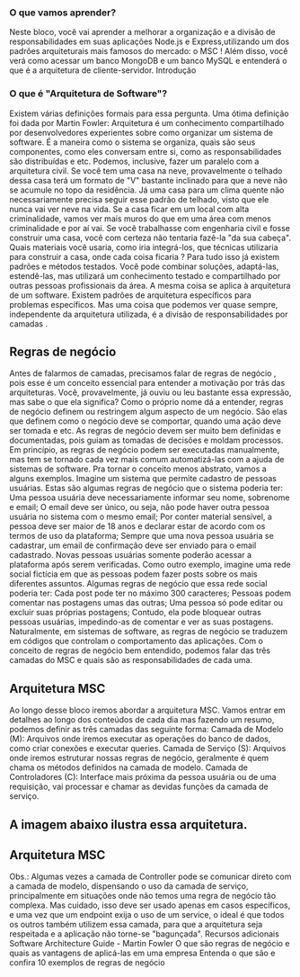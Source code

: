 ### O que vamos aprender?
Neste bloco, você vai aprender a melhorar a organização e a divisão de responsabilidades em suas aplicações Node.js e Express,utilizando um dos padrões arquiteturais mais famosos do mercado: o MSC !
Além disso, você verá como acessar um banco MongoDB e um banco MySQL e entenderá o que é a arquitetura de cliente-servidor.
Introdução

### O que é "Arquitetura de Software"?

Existem várias definições formais para essa pergunta. Uma ótima definição foi dada por Martin Fowler:
Arquitetura é um conhecimento compartilhado por desenvolvedores experientes sobre como organizar um sistema de software.
É a maneira como o sistema se organiza, quais são seus componentes, como eles conversam entre si, como as responsabilidades são distribuídas e etc. Podemos, inclusive, fazer um paralelo com a arquitetura civil.
Se você tem uma casa na neve, provavelmente o telhado dessa casa terá um formato de "V" bastante inclinado para que a neve não se acumule no topo da residência. Já uma casa para um clima quente não necessariamente precisa seguir esse padrão de telhado, visto que ele nunca vai ver neve na vida. Se a casa ficar em um local com alta criminalidade, vamos ver mais muros do que em uma área com menos criminalidade e por aí vai.
Se você trabalhasse com engenharia civil e fosse construir uma casa, você com certeza não tentaria fazê-la "da sua cabeça". Quais materiais você usaria, como iria integrá-los, que técnicas utilizaria para construir a casa, onde cada coisa ficaria ? Para tudo isso já existem padrões e métodos testados. Você pode combinar soluções, adaptá-las, estendê-las, mas utilizará um conhecimento testado e compartilhado por outras pessoas profissionais da área.
A mesma coisa se aplica à arquitetura de um software. Existem padrões de arquitetura específicos para problemas específicos.
Mas uma coisa que podemos ver quase sempre, independente da arquitetura utilizada, é a divisão de responsabilidades por camadas .

## Regras de negócio

Antes de falarmos de camadas, precisamos falar de regras de negócio , pois esse é um conceito essencial para entender a motivação por trás das arquiteturas. Você, provavelmente, já ouviu ou leu bastante essa expressão, mas sabe o que ela significa?
Como o próprio nome dá a entender, regras de negócio definem ou restringem algum aspecto de um negócio. São elas que definem como o negócio deve se comportar, quando uma ação deve ser tomada e etc. As regras de negócio devem ser muito bem definidas e documentadas, pois guiam as tomadas de decisões e moldam processos. Em princípio, as regras de negócio podem ser executadas manualmente, mas tem se tornado cada vez mais comum automatizá-las com a ajuda de sistemas de software.
Pra tornar o conceito menos abstrato, vamos a alguns exemplos.
Imagine um sistema que permite cadastro de pessoas usuárias. Estas são algumas regras de negócio que o sistema poderia ter:
Uma pessoa usuária deve necessariamente informar seu nome, sobrenome e email;
O email deve ser único, ou seja, não pode haver outra pessoa usuária no sistema com o mesmo email;
Por conter material sensível, a pessoa deve ser maior de 18 anos e declarar estar de acordo com os termos de uso da plataforma;
Sempre que uma nova pessoa usuária se cadastrar, um email de confirmação deve ser enviado para o email cadastrado. Novas pessoas usuárias somente poderão acessar a plataforma após serem verificadas.
Como outro exemplo, imagine uma rede social fictícia em que as pessoas podem fazer posts sobre os mais diferentes assuntos. Algumas regras de negócio que essa rede social poderia ter:
Cada post pode ter no máximo 300 caracteres;
Pessoas podem comentar nas postagens umas das outras;
Uma pessoa só pode editar ou excluir suas próprias postagens;
Contudo, ela pode bloquear outras pessoas usuárias, impedindo-as de comentar e ver as suas postagens.
Naturalmente, em sistemas de software, as regras de negócio se traduzem em códigos que controlam o comportamento das aplicações.
Com o conceito de regras de negócio bem entendido, podemos falar das três camadas do MSC e quais são as responsabilidades de cada uma.

## Arquitetura MSC

Ao longo desse bloco iremos abordar a arquitetura MSC. Vamos entrar em detalhes ao longo dos conteúdos de cada dia mas fazendo um resumo, podemos definir as três camadas das seguinte forma:
Camada de Modelo (M): Arquivos onde iremos executar as operações do banco de dados, como criar conexões e executar queries.
Camada de Serviço (S): Arquivos onde iremos estruturar nossas regras de negócio, geralmente é quem chama os métodos definidos na camada de modelo.
Camada de Controladores (C): Interface mais próxima da pessoa usuária ou de uma requisição, vai processar e chamar as devidas funções da camada de serviço.

## A imagem abaixo ilustra essa arquitetura.

## Arquitetura MSC

Obs.: Algumas vezes a camada de Controller pode se comunicar direto com a camada de modelo, dispensando o uso da camada de serviço, principalmente em situações onde não temos uma regra de negócio tão complexa. Mas cuidado, isso deve ser usado apenas em casos específicos, e uma vez que um endpoint exija o uso de um service, o ideal é que todos os outros também utilizem essa camada, para que a arquitetura seja respeitada e a aplicação não torne-se "bagunçada".
Recursos adicionais
Software Architecture Guide - Martin Fowler
O que são regras de negócio e quais as vantagens de aplicá-las em uma empresa
Entenda o que são e confira 10 exemplos de regras de negócio

